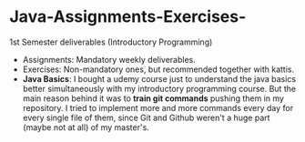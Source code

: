 # Java-Assignments-Exercises-
1st Semester deliverables (Introductory Programming)

- Assignments: Mandatory weekly deliverables.
- Exercises: Non-mandatory ones, but recommended together with kattis.
- **Java Basics**: I bought a udemy course just to understand the java basics better simultaneously with my introductory programming course. But the main reason behind it was to **train git commands** pushing them in my repository. I tried to implement more and more commands every day for every single file of them, since Git and Github weren't a huge part (maybe not at all) of my master's.
